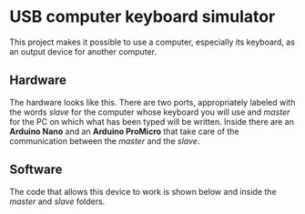 
# USB computer keyboard simulator
This project makes it possible to use a computer, especially its keyboard, as an output device for another computer.

## Hardware
The hardware looks like this. There are two ports, appropriately labeled with the words *slave* for the computer whose keyboard you will use and *master* for the PC on which what has been typed will be written.
Inside there are an **Arduino Nano** and an **Arduino ProMicro** that take care of the communication between the *master* and the *slave*.

## Software
The code that allows this device to work is shown below and inside the *master* and *slave* folders.



